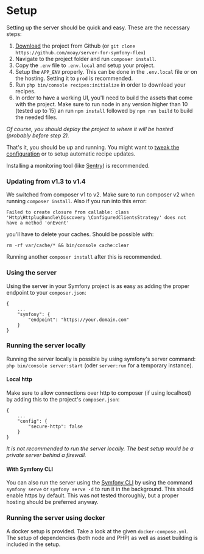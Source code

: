 # Setup

Setting up the server should be quick and easy. These are the necessary steps:

1. [Download](https://github.com/moay/server-for-symfony-flex/releases) the project from Github (or `git clone https://github.com/moay/server-for-symfony-flex`)
2. Navigate to the project folder and run `composer install`.
3. Copy the `.env` file to `.env.local` and setup your project.
4. Setup the `APP_ENV` properly. This can be done in the `.env.local` file or on the hosting. Setting it to `prod` is recommended.
5. Run `php bin/console recipes:initialize` in order to download your recipes.
6. In order to have a working UI, you'll need to build the assets that come with the project. Make sure to run node in any version higher than 10 (tested up to 15) an run `npm install` followed by `npm run build` to build the needed files.

*Of course, you should deploy the project to where it will be hosted (probably before step 2).*

That's it, you should be up and running. You might want to [tweak the configuration](configuration.md) or to setup automatic recipe updates.

Installing a monitoring tool (like [Sentry](https://sentry.io)) is recommended.

### Updating from v1.3 to v1.4

We switched from composer v1 to v2. Make sure to run composer v2 when running `composer install`. Also if you run into this error:
```
Failed to create closure from callable: class 'Http\HttplugBundle\Discovery \ConfiguredClientsStrategy' does not have a method 'onEvent'
```
you'll have to delete your caches. Should be possible with:

```
rm -rf var/cache/* && bin/console cache:clear
```

Running another `composer install` after this is recommended.

### Using the server

Using the server in your Symfony project is as easy as adding the proper endpoint to your `composer.json`:

    {
        ...
        "symfony": {
            "endpoint": "https://your.domain.com"
        }
    }

### Running the server locally

Running the server locally is possible by using symfony's server command: `php bin/console server:start` (oder `server:run` for a temporary instance).

#### Local http

Make sure to allow connections over http to composer (if using localhost) by adding this to the project's `composer.json`:

    {
        ...
        "config": {
            "secure-http": false
        }
    }
    
*It is not recommended to run the server locally. The best setup would be a private server behind a firewall.*

#### With Symfony CLI

You can also run the server using the [Symfony CLI](https://symfony.com/download) by using the command `symfony serve` or `symfony serve -d` to run it in the background. This should enable https by default. This was not tested thoroughly, but a proper hosting should be preferred anyway.

### Running the server using docker

A docker setup is provided. Take a look at the given `docker-compose.yml`. The setup of dependencies (both node and PHP) as well as asset building is included in the setup.